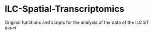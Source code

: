 # ILC-Spatial-Transcriptomics
Original functions and scripts for the analysis of the data of the ILC ST paper
